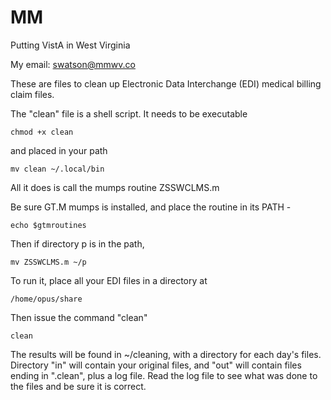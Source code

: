 # MM
Putting VistA in West Virginia

  My email: swatson@mmwv.co

  These are files to clean up Electronic Data Interchange (EDI) 
  medical billing claim files.

  The "clean" file is a shell script. It needs to be executable 
    
    chmod +x clean

  and placed in your path 

    mv clean ~/.local/bin

  All it does is call the mumps routine ZSSWCLMS.m

  Be sure GT.M mumps is installed, and place the routine in its PATH -

    echo $gtmroutines

  Then if directory p is in the path,
    
    mv ZSSWCLMS.m ~/p

  To run it, place all your EDI files in a directory at

    /home/opus/share

  Then issue the command "clean"

    clean

  The results will be found in ~/cleaning, with a directory for each 
  day's files. Directory "in" will contain your original files, and "out"
  will contain files ending in ".clean", plus a log file.
  Read the log file to see what was done to the files and be sure it is
  correct.
  
